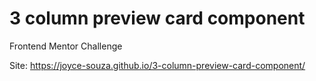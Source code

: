 # 3 column preview card component
 Frontend Mentor Challenge

Site: https://joyce-souza.github.io/3-column-preview-card-component/
